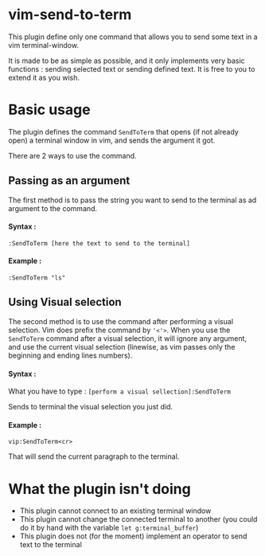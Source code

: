 # vim-send-to-term

This plugin define only one command that allows you to send some text in a vim terminal-window.

It is made to be as simple as possible, and it only implements very basic functions : sending selected text or sending defined text. It is free to you to extend it as you wish.

# Basic usage

The plugin defines the command `SendToTerm` that opens (if not already open) a terminal window in vim, and sends the argument it got.

There are 2 ways to use the command.


## Passing as an argument

The first method is to pass the string you want to send to the terminal as ad argument to the command.

#### Syntax :

`:SendToTerm [here the text to send to the terminal]`

#### Example :

`:SendToTerm "ls"`


## Using Visual selection

The second method is to use the command after performing a visual selection.
Vim does prefix the command by `'<'>`.
When you use the `SendToTerm` command after a visual selection, it will ignore any argument, and use the current visual selection (linewise, as vim passes only the beginning and ending lines numbers).

#### Syntax :

What you have to type :
`[perform a visual sellection]:SendToTerm`

Sends to terminal the visual selection you just did.

#### Example :

`vip:SendToTerm<cr>`

That will send the current paragraph to the terminal.

# What the plugin isn't doing

 - This plugin cannot connect to an existing terminal window
 - This plugin cannot change the connected terminal to another (you could do it by hand with the variable `let g:terminal_buffer`)
 - This plugin does not (for the moment) implement an operator to send text to the terminal



